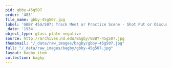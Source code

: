 ```yaml
---
pid: gbby-45g507
order: '483'
file_name: gbby-45g507.jpg
label: 'GBBY 45G/507: Track Meet or Practice Scene - Shot Put or Discus - 1934'
_date: '1934'
object_type: glass plate negative
source: http://archives.nd.edu/Bagby/GBBY-45g507.jpg
thumbnail: "/_data/raw_images/bagby/gbby-45g507.jpg"
full: "/_data/raw_images/bagby/gbby-45g507.jpg"
layout: bagby_item
collection: bagby
---
```

